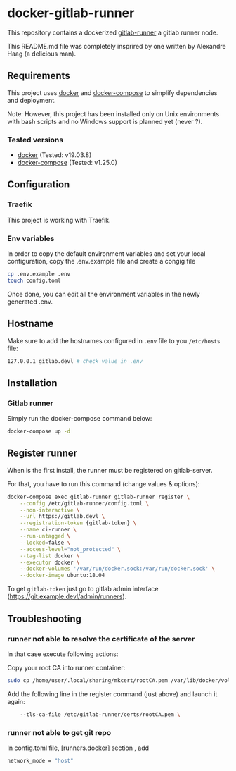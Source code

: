 # docker-gitlab-runner

This repository contains a dockerized [gitlab-runner](https://docs.gitlab.com/runner/) a gitlab runner node.

This README.md file was completely insprired by one written by Alexandre Haag (a delicious man).

## Requirements

This project uses [docker](https://www.docker.com/what-docker) and
[docker-compose](https://docs.docker.com/compose/overview/) to simplify
dependencies and deployment.

Note: However, this project has been installed only on Unix environments
with bash scripts and no Windows support is planned yet (never ?).

### Tested versions

- [docker](https://docs.docker.com/install) (Tested: v19.03.8)
- [docker-compose](https://docs.docker.com/compose/install) (Tested: v1.25.0)

## Configuration

### Traefik

This project is working with Traefik.

### Env variables

In order to copy the default environment variables and set your local configuration, copy the .env.example file and create a congig file

```bash
cp .env.example .env
touch config.toml
```

Once done, you can edit all the environment variables in the newly generated .env.

## Hostname

Make sure to add the hostnames configured in `.env` file to you `/etc/hosts` file:

```bash
127.0.0.1 gitlab.devl # check value in .env
```

## Installation

### Gitlab runner

Simply run the docker-compose command below:

```bash
docker-compose up -d
```

## Register runner

When is the first install, the runner must be registered on gitlab-server.

For that, you have to run this command (change values & options):

```bash
docker-compose exec gitlab-runner gitlab-runner register \
    --config /etc/gitlab-runner/config.toml \
    --non-interactive \
    --url https://gitlab.devl \
    --registration-token {gitlab-token} \
    --name ci-runner \
    --run-untagged \
    --locked=false \
    --access-level="not_protected" \
    --tag-list docker \
    --executor docker \
    --docker-volumes '/var/run/docker.sock:/var/run/docker.sock' \
    --docker-image ubuntu:18.04
```

To get `gitlab-token` just go to gitlab admin interface (https://git.example.devl/admin/runners).


## Troubleshooting

### runner not able to resolve the certificate of the server

In that case execute following actions:

Copy your root CA into runner container:

```bash
sudo cp /home/user/.local/sharing/mkcert/rootCA.pem /var/lib/docker/volumes/docker-gitlab-runner_gitlab-runner-config/_data/certs/
```

Add the following line in the register command (just above) and launch it again:

```bash
    --tls-ca-file /etc/gitlab-runner/certs/rootCA.pem \
```

### runner not able to get git repo

In config.toml file, [runners.docker] section , add

```bash
network_mode = "host"
```
